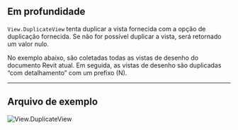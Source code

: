 ## Em profundidade
`View.DuplicateView` tenta duplicar a vista fornecida com a opção de duplicação fornecida. Se não for possível duplicar a vista, será retornado um valor nulo.

No exemplo abaixo, são coletadas todas as vistas de desenho do documento Revit atual. Em seguida, as vistas de desenho são duplicadas “com detalhamento” com um prefixo (N).
___
## Arquivo de exemplo

![View.DuplicateView](./Revit.Elements.Views.View.DuplicateView_img.jpg)
